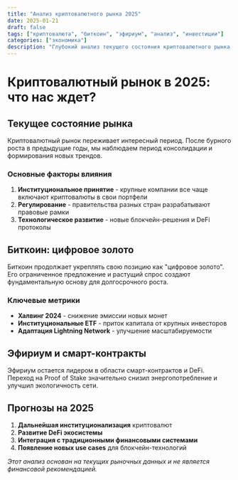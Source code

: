 ```yaml
---
title: "Анализ криптовалютного рынка 2025"
date: 2025-01-21
draft: false
tags: ["криптовалюта", "биткоин", "эфириум", "анализ", "инвестиции"]
categories: ["экономика"]
description: "Глубокий анализ текущего состояния криптовалютного рынка и прогнозы на 2025 год"
---
```


# Криптовалютный рынок в 2025: что нас ждет?

## Текущее состояние рынка

Криптовалютный рынок переживает интересный период. После бурного роста в предыдущие годы, мы наблюдаем период консолидации и формирования новых трендов.

### Основные факторы влияния

1. **Институциональное принятие** - крупные компании все чаще включают криптовалюты в свои портфели
2. **Регулирование** - правительства разных стран разрабатывают правовые рамки
3. **Технологическое развитие** - новые блокчейн-решения и DeFi протоколы

## Биткоин: цифровое золото

Биткоин продолжает укреплять свою позицию как "цифровое золото". Его ограниченное предложение и растущий спрос создают фундаментальную основу для долгосрочного роста.

### Ключевые метрики

- **Халвинг 2024** - снижение эмиссии новых монет
- **Институциональные ETF** - приток капитала от крупных инвесторов
- **Адаптация Lightning Network** - улучшение масштабируемости

## Эфириум и смарт-контракты

Эфириум остается лидером в области смарт-контрактов и DeFi. Переход на Proof of Stake значительно снизил энергопотребление и улучшил экологичность сети.

## Прогнозы на 2025

1. **Дальнейшая институционализация** криптовалют
2. **Развитие DeFi экосистемы**
3. **Интеграция с традиционными финансовыми системами**
4. **Появление новых use cases** для блокчейн-технологий

*Этот анализ основан на текущих рыночных данных и не является финансовой рекомендацией.*
